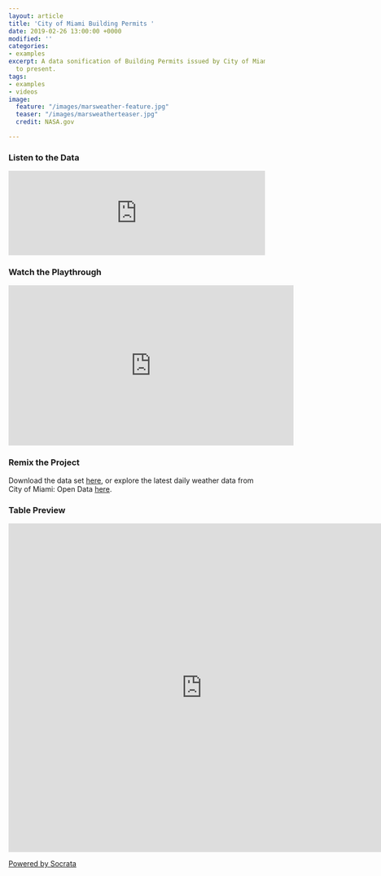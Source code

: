 ```yaml
---
layout: article
title: 'City of Miami Building Permits '
date: 2019-02-26 13:00:00 +0000
modified: ''
categories:
- examples
excerpt: A data sonification of Building Permits issued by City of Miami from 2014
  to present.
tags:
- examples
- videos
image:
  feature: "/images/marsweather-feature.jpg"
  teaser: "/images/marsweatherteaser.jpg"
  credit: NASA.gov

---
```

### Listen to the Data

<iframe width="100%" height="166" scrolling="no" frameborder="no" allow="autoplay" src="https://w.soundcloud.com/player/?url=https%3A//api.soundcloud.com/tracks/581285268%3Fsecret_token%3Ds-3gAaL&color=%23f57c00&auto_play=false&hide_related=false&show_comments=true&show_user=true&show_reposts=false&show_teaser=true"></iframe>

### Watch the Playthrough

<iframe width="560" height="315" src="https://www.youtube.com/embed/to_crzxnAZ4" frameborder="0" allow="accelerometer; autoplay; encrypted-media; gyroscope; picture-in-picture" allowfullscreen></iframe>

### Remix the Project

Download the data set [here](https://drive.google.com/open?id=1BndiYrJf2V2oGt5pwguqj70KV0_NaApy "City of Miami Building Permits "), or explore the latest daily weather data from City of Miami: Open Data [here](https://data.miamigov.com/Government/Building-Permits-Issued-By-City-Of-Miami-From-2014/2wxc-e53n "City of Miami Building Permits ").

### Table Preview

<iframe width="760px" title="Building Permits Issued By City Of Miami From 2014 To Present" height="646px" src="https://data.miamigov.com/w/2wxc-e53n/?cur=63xF9m-W7zj&from=root" frameborder="0"scrolling="no"><a href="https://data.miamigov.com/Government/Building-Permits-Issued-By-City-Of-Miami-From-2014/2wxc-e53n" title="Building Permits Issued By City Of Miami From 2014 To Present" target="_blank">Building Permits Issued By City Of Miami From 2014 To Present</a></iframe><p><a href="http://www.socrata.com/" target="_blank">Powered by Socrata</a></p>